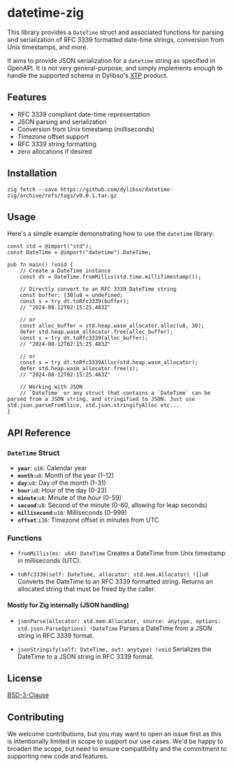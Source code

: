 # datetime-zig

This library provides a `DateTime` struct and associated functions for parsing
and serialization of RFC 3339 formatted date-time strings, conversion from Unix
timestamps, and more.

It aims to provide JSON serialization for a `datetime` string as specified in
OpenAPI. It is not very general-purpose, and simply implements enough to handle
the supported schema in Dylibso's [XTP](https://getxtp.com) product.

## Features

- RFC 3339 compliant date-time representation
- JSON parsing and serialization
- Conversion from Unix timestamp (milliseconds)
- Timezone offset support
- RFC 3339 string formatting
- zero allocations if desired

## Installation

```
zig fetch --save https://github.com/dylibso/datetime-zig/archive/refs/tags/v0.0.1.tar.gz
```

## Usage

Here's a simple example demonstrating how to use the `datetime` library:

```zig
const std = @import("std");
const DateTime = @import("datetime").DateTime;

pub fn main() !void {
    // Create a DateTime instance
    const dt = DateTime.fromMillis(std.time.milliTimestamp());

    // Directly convert to an RFC 3339 DateTime string
    const buffer: [30]u8 = undefined;
    const s = try dt.toRfc3339(buffer);
    // "2024-08-12T02:15:25.483Z"

    // or
    const alloc_buffer = std.heap.wasm_allocator.alloc(u8, 30);
    defer std.heap.wasm_allocator.free(alloc_buffer);
    const s = try dt.toRfc3339(alloc_buffer);
    // "2024-08-12T02:15:25.483Z"

    // or
    const s = try dt.toRfc3339Alloc(std.heap.wasm_allocator);
    defer std.heap.wasm_allocator.free(s);
    // "2024-08-12T02:15:25.483Z"

    // Working with JSON
    // `DateTime` or any struct that contains a `DateTime` can be parsed from a JSON string, and stringified to JSON. Just use std.json.parseFromSlice, std.json.stringifyAlloc etc...
}
```

## API Reference

### `DateTime` Struct

- **`year`**: `u16`: Calendar year
- **`month`**:`u8`: Month of the year (1-12)
- **`day`**:`u8`: Day of the month (1-31)
- **`hour`**:`u8`: Hour of the day (0-23)
- **`minute`**:`u8`: Minute of the hour (0-59)
- **`second`**:`u8`: Second of the minute (0-60, allowing for leap seconds)
- **`millisecond`**:`u16`: Milliseconds (0-999)
- **`offset`**:`i16`: Timezone offset in minutes from UTC

### Functions

- `fromMillis(ms: u64) DateTime` Creates a DateTime from Unix timestamp in
  milliseconds (UTC).

- `toRfc3339(self: DateTime, allocator: std.mem.Allocator) ![]u8` Converts the
  DateTime to an RFC 3339 formatted string. Returns an allocated string that
  must be freed by the caller.

#### Mostly for Zig internally (JSON handling)

- `jsonParse(allocator: std.mem.Allocator, source: anytype, options: std.json.ParseOptions) !DateTime`
  Parses a DateTime from a JSON string in RFC 3339 format.

- `jsonStringify(self: DateTime, out: anytype) !void` Serializes the DateTime to
  a JSON string in RFC 3339 format.

## License

[BSD-3-Clause](./LICENSE)

## Contributing

We welcome contributions, but you may want to open an issue first as this is
intentionally limited in scope to support our use cases. We'd be happy to
broaden the scope, but need to ensure compatibility and the commitment to
supporting new code and features.
